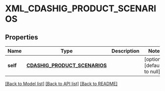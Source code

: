 # XML_CDASHIG_PRODUCT_SCENARIOS

## Properties
Name | Type | Description | Notes
------------ | ------------- | ------------- | -------------
**self** | [**CDASHIG_PRODUCT_SCENARIOS**](CdashigProductScenarios.md) |  | [optional] [default to null]

[[Back to Model list]](../README.md#documentation-for-models) [[Back to API list]](../README.md#documentation-for-api-endpoints) [[Back to README]](../README.md)


